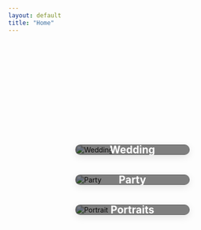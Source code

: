 ```yaml
---
layout: default
title: "Home"
---
```


<div class="categories">
  <div class="category">
    <a href="{{ '/categories/Wedding/' | relative_url }}">
      <h2>Wedding</h2>
      <img src="{{ '/WeddingImages/DSC04696.JPG' | relative_url }}" alt="Wedding">
    </a>
  </div>


  <div class="category">
    <a href="{{ '/categories/Party/' | relative_url }}">
      <h2>Party</h2>
      <img src="{{ '/PartyImages/DSC05187.JPG' | relative_url }}" alt="Party">
    </a>
  </div>

  
  <div class="category">
    <a href="{{ '/categories/Portrait/' | relative_url }}">
      <h2>Portraits</h2>
      <img src="{{ '/PortraitImages/WhatsApp Image 2024-04-28 at 15.14.09_8fc52d74.jpg' | relative_url }}" alt="Portrait">
    </a>
  </div>
  
  <!-- Add more categories as needed -->
</div>



<style>
 .categories {
    display: flex;
    flex-wrap: wrap;
    gap: 20px;
    justify-content: center; /* Center the categories */
    padding-top: 200px; /* Add top padding to move the images down */

}

.category {
    position: relative;
    overflow: hidden;
    flex: 1 1 calc(33.333% - 20px);
    max-width: calc(33.333% - 20px);
    margin: 10px;
    transition: transform 0.3s;
    box-shadow: 0 4px 15px rgba(0, 0, 0, 0.1); /* Subtle shadow for the category */
    border-radius: 10px; /* Rounded corners for a modern look */
    background-color: #fff; /* White background for the category */
}

@media (max-width: 991.98px) {
    .category {
        flex: 1 1 calc(50% - 20px); /* Adjust width for tablets */
        max-width: calc(50% - 20px);
    }
}

@media (max-width: 575.98px) {
    .category {
        flex: 1 1 calc(70% - 20px); /* Two columns on smaller screens */
        max-width: calc(70% - 20px);
    }
}

.category:hover {
    transform: scale(1.05);
}

.category img {
    width: 100%;
    height: auto;
    display: block;
    transition: transform 0.3s;
}

.category:hover img {
    transform: scale(1.1);
}

.category h2 {
    position: absolute;
    top: 50%;
    left: 50%;
    transform: translate(-50%, -50%);
    color: white;
    background-color: rgba(0, 0, 0, 0.5);
    padding: 10px;
    margin: 0;
    text-align: center;
    font-size: 1.5em;
    width: 100%;
    box-sizing: border-box;
    transition: background-color 0.3s;
}

.category:hover h2 {
    background-color: rgba(0, 0, 0, 0.7);
}
</style>
